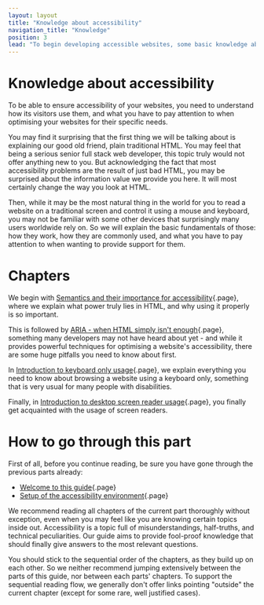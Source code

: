 ```yaml
---
layout: layout
title: "Knowledge about accessibility"
navigation_title: "Knowledge"
position: 3
lead: "To begin developing accessible websites, some basic knowledge about the required tools and techniques is needed. The chapters in this 3rd part of our guide, the Knowledge part, will support you to get acquainted with various important topics of rather theoretical nature. They will prepare you to dive into the world of accessible website development!"
---
```


# Knowledge about accessibility

To be able to ensure accessibility of your websites, you need to understand how its visitors use them, and what you have to pay attention to when optimising your websites for their specific needs.

You may find it surprising that the first thing we will be talking about is explaining our good old friend, plain traditional HTML. You may feel that being a serious senior full stack web developer, this topic truly would not offer anything new to you. But acknowledging the fact that most accessibility problems are the result of just bad HTML, you may be surprised about the information value we provide you here. It will most certainly change the way you look at HTML.

Then, while it may be the most natural thing in the world for you to read a website on a traditional screen and control it using a mouse and keyboard, you may not be familiar with some other devices that surprisingly many users worldwide rely on. So we will explain the basic fundamentals of those: how they work, how they are commonly used, and what you have to pay attention to when wanting to provide support for them.

# Chapters

We begin with [Semantics and their importance for accessibility](/knowledge/semantics){.page}, where we explain what power truly lies in HTML, and why using it properly is so important.

This is followed by [ARIA - when HTML simply isn't enough](/knowledge/aria){.page}, something many developers may not have heard about yet - and while it provides powerful techniques for optimising a website's accessibility, there are some huge pitfalls you need to know about first.

In [Introduction to keyboard only usage](/knowledge/keyboard-only){.page}, we explain everything you need to know about browsing a website using a keyboard only, something that is very usual for many people with disabilities.

Finally, in [Introduction to desktop screen reader usage](/knowledge/desktop-screen-readers){.page}, you finally get acquainted with the usage of screen readers.

# How to go through this part

First of all, before you continue reading, be sure you have gone through the previous parts already:

- [Welcome to this guide](/welcome){.page}
- [Setup of the accessibility environment](/setup){.page}

We recommend reading all chapters of the current part thoroughly without exception, even when you may feel like you are knowing certain topics inside out. Accessibility is a topic full of misunderstandings, half-truths, and technical peculiarities. Our guide aims to provide fool-proof knowledge that should finally give answers to the most relevant questions.

You should stick to the sequential order of the chapters, as they build up on each other. So we neither recommend jumping extensively between the parts of this guide, nor between each parts' chapters. To support the sequential reading flow, we generally don't offer links pointing "outside" the current chapter (except for some rare, well justified cases).